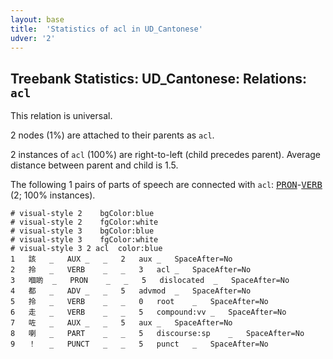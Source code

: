 ```yaml
---
layout: base
title:  'Statistics of acl in UD_Cantonese'
udver: '2'
---
```


## Treebank Statistics: UD_Cantonese: Relations: `acl`

This relation is universal.

2 nodes (1%) are attached to their parents as `acl`.

2 instances of `acl` (100%) are right-to-left (child precedes parent).
Average distance between parent and child is 1.5.

The following 1 pairs of parts of speech are connected with `acl`: <tt><a href="yue-pos-PRON.html">PRON</a></tt>-<tt><a href="yue-pos-VERB.html">VERB</a></tt> (2; 100% instances).


~~~ conllu
# visual-style 2	bgColor:blue
# visual-style 2	fgColor:white
# visual-style 3	bgColor:blue
# visual-style 3	fgColor:white
# visual-style 3 2 acl	color:blue
1	該	_	AUX	_	_	2	aux	_	SpaceAfter=No
2	拎	_	VERB	_	_	3	acl	_	SpaceAfter=No
3	嗰啲	_	PRON	_	_	5	dislocated	_	SpaceAfter=No
4	都	_	ADV	_	_	5	advmod	_	SpaceAfter=No
5	拎	_	VERB	_	_	0	root	_	SpaceAfter=No
6	走	_	VERB	_	_	5	compound:vv	_	SpaceAfter=No
7	咗	_	AUX	_	_	5	aux	_	SpaceAfter=No
8	喇	_	PART	_	_	5	discourse:sp	_	SpaceAfter=No
9	！	_	PUNCT	_	_	5	punct	_	SpaceAfter=No

~~~


